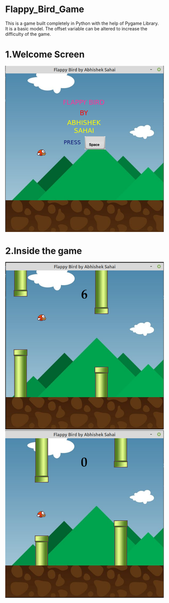 # Flappy_Bird_Game
This is a game built completely in Python with the help of Pygame Library. <br />
It is a basic model. The offset variable can be altered to increase the difficulty of the game.<br />


# 1.Welcome Screen
![Screenshot for Welcome Screen](ScreenShots/S_3.png)

# 2.Inside the game
![Screenshot for inside the game](ScreenShots/S_1.png)
![Screenshot for inside the game](ScreenShots/S_2.png)
